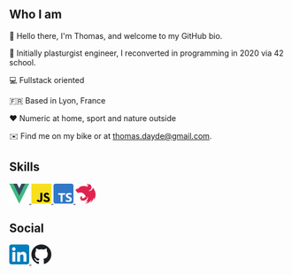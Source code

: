 ## Who I am

👋 Hello there, I'm Thomas, and welcome to my GitHub bio.

💼 Initially plasturgist engineer, I reconverted in programming in 2020 via 42 school.

💻 Fullstack oriented

🇫🇷 Based in Lyon, France

❤️ Numeric at home, sport and nature outside

✉️ Find me on my bike or at [thomas.dayde@gmail.com](mailto:thomas.dayde@gmail.com).

## Skills

<div align="left">
    <a href="https://vuejs.org/guide/introduction.html" target="_blank">
        <img src="./img/vuejs_logo.svg" width="36" height="36" alt="VueJS logo" />
    </a>
    <a href="https://developer.mozilla.org/fr/docs/Web/JavaScript" target="_blank">
        <img src="./img/js_logo.svg" width="36" height="36" alt="Javascript logo" />
    </a>
    <a href="https://www.typescriptlang.org/" target="_blank">
        <img src="./img/ts_logo.svg" width="36" height="36" alt="Typescript logo" />
    </a>
    <a href="https://nestjs.com/" target="_blank">
        <img src="./img/nestjs_logo.svg" width="36" height="36" alt="NestJS logo" />
    </a>
</div>
        
## Social

<div align="left">
    <a href="https://www.linkedin.com/in/thomas--dayde/" target="_blank">
        <img src="./img/linkedin_logo.svg" width="36" height="36" alt="Linkedin link" />
    </a>
    <a href="https://github.com/Totolosa/Totolosa" target="_blank">
        <source srcset="./img/github_logo_dark.svg" media="(prefers-color-scheme: dark)" width="36" height="36" alt="Github link">
        <img src="./img/github_logo_light.svg" width="36" height="36" alt="Github link" />
    </a>
</div>